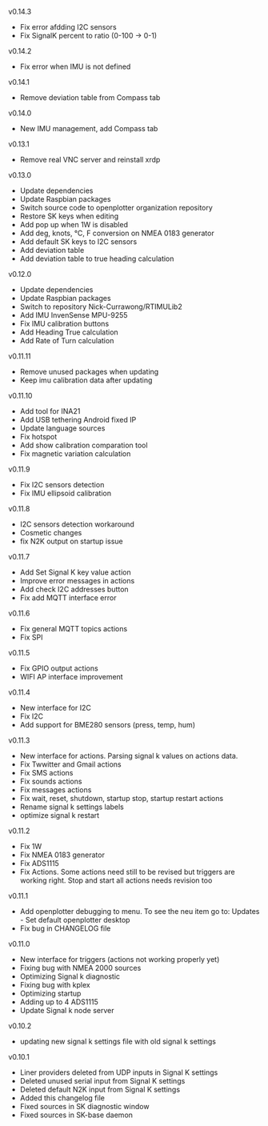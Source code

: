 v0.14.3
* Fix error afdding I2C sensors
* Fix SignalK percent to ratio (0-100 -> 0-1) 

v0.14.2
* Fix error when IMU is not defined

v0.14.1
* Remove deviation table from Compass tab

v0.14.0
* New IMU management, add Compass tab

v0.13.1
* Remove real VNC server and reinstall xrdp

v0.13.0
* Update dependencies
* Update Raspbian packages
* Switch source code to openplotter organization repository
* Restore SK keys when editing
* Add pop up when 1W is disabled
* Add deg, knots, °C, F conversion on NMEA 0183 generator
* Add default SK keys to I2C sensors
* Add deviation table
* Add deviation table to true heading calculation

v0.12.0
* Update dependencies
* Update Raspbian packages
* Switch to repository Nick-Currawong/RTIMULib2
* Add IMU InvenSense MPU-9255
* Fix IMU calibration buttons
* Add Heading True calculation
* Add Rate of Turn calculation

v0.11.11
* Remove unused packages when updating
* Keep imu calibration data after updating

v0.11.10
* Add tool for INA21
* Add USB tethering Android fixed IP
* Update language sources
* Fix hotspot
* Add show calibration comparation tool
* Fix magnetic variation calculation

v0.11.9
* Fix I2C sensors detection
* Fix IMU ellipsoid calibration

v0.11.8
* I2C sensors detection workaround
* Cosmetic changes
* fix N2K output on startup issue

v0.11.7
* Add Set Signal K key value action
* Improve error messages in actions
* Add check I2C addresses button
* Fix add MQTT interface error

v0.11.6
* Fix general MQTT topics actions
* Fix SPI

v0.11.5
* Fix GPIO output actions
* WIFI AP interface improvement

v0.11.4
* New interface for I2C
* Fix I2C
* Add support for BME280 sensors (press, temp, hum)

v0.11.3
* New interface for actions. Parsing signal k values on actions data.
* Fix Twwitter and Gmail actions
* Fix SMS actions
* Fix sounds actions
* Fix messages actions
* Fix wait, reset, shutdown, startup stop, startup restart actions
* Rename signal k settings labels
* optimize signal k restart

v0.11.2
* Fix 1W
* Fix NMEA 0183 generator
* Fix ADS1115
* Fix Actions. Some actions need still to be revised but triggers are working right. Stop and start all actions needs revision too

v0.11.1
* Add openplotter debugging to menu. To see the neu item go to: Updates - Set default openplotter desktop
* Fix bug in CHANGELOG file

v0.11.0
* New interface for triggers (actions not working properly yet)
* Fixing bug with NMEA 2000 sources
* Optimizing Signal k diagnostic
* Fixing bug with kplex
* Optimizing startup
* Adding up to 4 ADS1115
* Update Signal k node server

v0.10.2
* updating new signal k settings file with old signal k settings

v0.10.1
* Liner providers deleted from UDP inputs in Signal K settings
* Deleted unused serial input from Signal K settings
* Deleted default N2K input from Signal K settings
* Added this changelog file
* Fixed sources in SK diagnostic window
* Fixed sources in SK-base daemon

